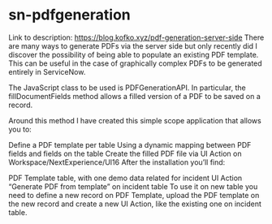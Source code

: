 # sn-pdfgeneration
Link to description:
https://blog.kofko.xyz/pdf-generation-server-side
There are many ways to generate PDFs via the server side but only recently did I discover the possibility of being able to populate an existing PDF template. This can be useful in the case of graphically complex PDFs to be generated entirely in ServiceNow.

The JavaScript class to be used is PDFGenerationAPI. In particular, the fillDocumentFields method allows a filled version of a PDF to be saved on a record.

Around this method I have created this simple scope application that allows you to:

Define a PDF template per table
Using a dynamic mapping between PDF fields and fields on the table
Create the filled PDF file via UI Action on Workspace/NextExperience/UI16
After the installation you’ll find:

PDF Template table, with one demo data related for incident
UI Action “Generate PDF from template” on incident table
To use it on new table you need to define a new record on PDF Template, upload the PDF template on the new record and create a new UI Action, like the existing one on incident table.
